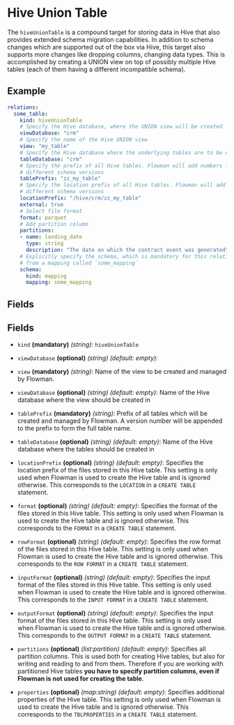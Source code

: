 # Hive Union Table

The `hiveUnionTable` is a compound target for storing data in Hive that also provides extended schema migration
capabilities. In addition to schema changes which are supported out of the box via Hive, this target also supports
more changes like dropping columns, changing data types. This is accomplished by creating a UNION view on top of
possibly multiple Hive tables (each of them having a different incompatible schema).

## Example

```yaml
relations:
  some_table:
    kind: hiveUnionTable
    # Specify the Hive database, where the UNION view will be created
    viewDatabase: "crm"
    # Specify the name of the Hive UNION view
    view: "my_table"
    # Specify the Hive database where the underlying tables are to be created
    tableDatabase: "crm"
    # Specify the prefix of all Hive tables. Flowman will add numbers like 1,2,3,... to the prefix for 
    # different schema versions
    tablePrefix: "zz_my_table"
    # Specify the location prefix of all Hive tables. Flowman will add numbers like 1,2,3,... to the prefix for 
    # different schema versions
    locationPrefix: "/hive/crm/zz_my_table"
    external: true
    # Select file format
    format: parquet
    # Add partition column
    partitions:
    - name: landing_date
      type: string
      description: "The date on which the contract event was generated"
    # Explicitly specify the schema, which is mandatory for this relation type. In this case the schema is inferred
    # from a mapping called `some_mapping`
    schema:
      kind: mapping
      mapping: some_mapping
```

## Fields

## Fields
* `kind` **(mandatory)** *(string)*: `hiveUnionTable`

* `viewDatabase` **(optional)** *(string)* *(default: empty)*: 

* `view` **(mandatory)** *(string)*: 
Name of the view to be created and managed by Flowman.

* `viewDatabase` **(optional)** *(string)* *(default: empty)*: 
Name of the Hive database where the view should be created in

* `tablePrefix` **(mandatory)** *(string)*: 
Prefix of all tables which will be created and managed by Flowman. A version number will be appended to the prefix
to form the full table name.

* `tableDatabase` **(optional)** *(string)* *(default: empty)*: 
Name of the Hive database where the tables should be created in

 * `locationPrefix` **(optional)** *(string)* *(default: empty)*:
 Specifies the location prefix of the files stored in this Hive table. This setting is only used
 when Flowman is used to create the Hive table and is ignored otherwise. This corresponds
 to the `LOCATION` in a `CREATE TABLE` statement.
 
 * `format` **(optional)** *(string)* *(default: empty)*:
 Specifies the format of the files stored in this Hive table. This setting is only used
 when Flowman is used to create the Hive table and is ignored otherwise. This corresponds
 to the `FORMAT` in a `CREATE TABLE` statement.

 * `rowFormat` **(optional)** *(string)* *(default: empty)*:
 Specifies the row format of the files stored in this Hive table. This setting is only used
 when Flowman is used to create the Hive table and is ignored otherwise. This corresponds
 to the `ROW FORMAT` in a `CREATE TABLE` statement.

 * `inputFormat` **(optional)** *(string)* *(default: empty)*:
 Specifies the input format of the files stored in this Hive table. This setting is only used
 when Flowman is used to create the Hive table and is ignored otherwise. This corresponds
 to the `INPUT FORMAT` in a `CREATE TABLE` statement.

 * `outputFormat` **(optional)** *(string)* *(default: empty)*:
 Specifies the input format of the files stored in this Hive table. This setting is only used
 when Flowman is used to create the Hive table and is ignored otherwise. This corresponds
 to the `OUTPUT FORMAT` in a `CREATE TABLE` statement.

 * `partitions` **(optional)** *(list:partition)* *(default: empty)*:
 Specifies all partition columns. This is used both for creating Hive tables, but also for
 writing and reading to and from them. Therefore if you are working with partitioned Hive
 tables **you have to specify partition columns, even if Flowman is not used for creating
 the table**.

 * `properties` **(optional)** *(map:string)* *(default: empty)*:
 Specifies additional properties of the Hive table. This setting is only used
 when Flowman is used to create the Hive table and is ignored otherwise. This corresponds
 to the `TBLPROPERTIES` in a `CREATE TABLE` statement.

